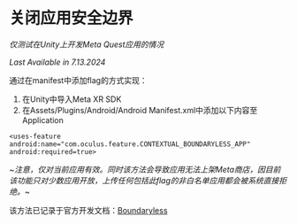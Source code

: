 # 关闭应用安全边界 
*仅测试在Unity上开发Meta Quest应用的情况*

*Last Available in 7.13.2024*

通过在manifest中添加flag的方式实现：
1. 在Unity中导入Meta XR SDK
2. 在Assets/Plugins/Android/Android Manifest.xml中添加以下内容至Application
```
<uses-feature android:name="com.oculus.feature.CONTEXTUAL_BOUNDARYLESS_APP" android:required=true>
```
~*注意，仅对当前应用有效。同时该方法会导致应用无法上架Meta商店，因目前该功能只对少数应用开放，上传任何包括此flag的非白名单应用都会被系统直接拒绝。*~

该方法已记录于官方开发文档：[Boundaryless](https://developer.oculus.com/documentation/unity/unity-boundaryless/)
